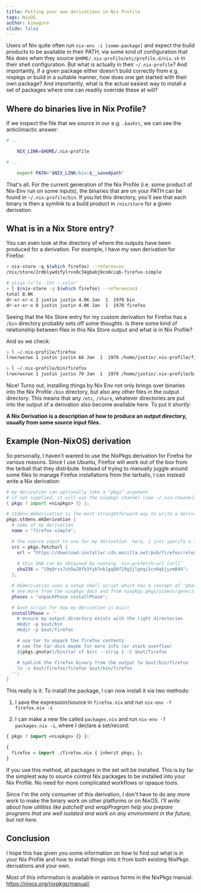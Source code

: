 ```yaml
---
title: Putting your own derivations in Nix Profile
tags: NixOS
author: kimagure
slide: false
---
```

Users of Nix quite often run `nix-env -i [some-package]` and expect the build products to be available in their PATH, via some kind of configuration that Nix does when they source `$HOME/.nix-profile/etc/profile.d/nix.sh` in their shell configuration. But what is actually in their `~/.nix-profile`? And importantly, if a given package either doesn't build correctly from e.g. nixpkgs or build in a suitable manner, how does one get started with their own package? And importantly, what is the actual easiest way to install a set of packages where one can readily override these at will?

## Where do binaries live in Nix Profile?

If we inspect the file that we source in our e.g. `.bashrc`, we can see the anticlimactic answer:

```sh
# ...

    NIX_LINK=$HOME/.nix-profile

# ...

    export PATH="$NIX_LINK/bin:$__savedpath"
```

That's all. For the current generation of the Nix Profile (i.e. some product of Nix-Env run on some inputs), the binaries that are on your PATH can be found in `~/.nix-profile/bin`. If you list this directory, you'll see that each binary is then a symlink to a build product in `/nix/store` for a given derivation.

## What is in a Nix Store entry?

You can even look at the directory of where the outputs have been produced for a derivation. For example, I have my own derivation for Firefox:

```sh
> nix-store -q $(which firefox) --references
/nix/store/2rdblywdzfylrvn8c34gbabj9cn8ciqb-firefox-simple

# alias l='ls -lht --color'
> l $(nix-store -q $(which firefox) --references)
total 8.0K
dr-xr-xr-x 2 justin justin 4.0K Jan  1  1970 bin
dr-xr-xr-x 8 justin justin 4.0K Jan  1  1970 firefox
```

Seeing that the Nix Store entry for my custom derivation for Firefox has a `/bin` directory probably sets off some thoughts. Is there some kind of relationship between files in this Nix Store output and what is in Nix Profile?

And so we check:

```sh
> l ~/.nix-profile/firefox
lrwxrwxrwx 1 justin justin 66 Jan  1  1970 /home/justin/.nix-profile/firefox -> /nix/store/2rdblywdzfylrvn8c34gbabj9cn8ciqb-firefox-simple/firefox

> l ~/.nix-profile/bin/firefox
lrwxrwxrwx 1 justin justin 70 Jan  1  1970 /home/justin/.nix-profile/bin/firefox -> /nix/store/2rdblywdzfylrvn8c34gbabj9cn8ciqb-firefox-simple/bin/firefox
```

Nice! Turns out, installing things by Nix Env not only brings over binaries into the Nix Profile `/bin` directory, but also any other files in the output directory. This means that any `/etc`, `/share`, whatever directories are put into the output of a derivation also become available here. To put it shortly:

**A Nix Derivation is a description of how to produce an output directory, usually from some source input files.**

## Example (Non-NixOS) derivation

So personally, I haven't wanted to use the NixPkgs derivation for Firefox for various reasons. Since I use Ubuntu, Firefox will work out of the box from the tarball that they distribute. Instead of trying to manually juggle around some files to manage Firefox installations from the tarballs, I can instead write a Nix derivation:

```nix
# my derivation can optionally take a "pkgs" argument
# if not supplied, it will use the nixpkgs channel (see ~/.nix-channels)
{ pkgs ? import <nixpkgs> {} }:

# stdenv.mkDerivation is the most straightforward way to write a derivation
pkgs.stdenv.mkDerivation {
  # name of my derivation
  name = "firefox-simple";

  # the source input to use for my derivation. here, i just specify a tarball to be downloaded
  src = pkgs.fetchurl {
    url = "https://download-installer.cdn.mozilla.net/pub/firefox/releases/64.0.2/linux-x86_64/en-US/firefox-64.0.2.tar.bz2";
    
    # this SHA can be obtained by running `nix-prefetch-url [url]`
    sha256 = "19q9rsx7vh5w28fb3fyb7nb1gq98f29g3jlgnqi5cn6qkjyzm844";
  };

  # mkDerivation uses a setup shell script which has a concept of "phases"
  # see more from the nixpkgs docs and from nixpkgs pkgs/stdenv/generic/setup.sh
  phases = "unpackPhase installPhase";

  # bash script for how my derivation is built
  installPhase = ''
    # ensure my output directory exists with the right directories
    mkdir -p $out/bin
    mkdir -p $out/firefox

    # use tar to unpack the firefox contents
    # see the tar docs maybe for more info (or stack overflow)
    ${pkgs.gnutar}/bin/tar xf $src --strip 1 -C $out/firefox

    # symlink the firefox binary from the output to $out/bin/firefox
    ln -s $out/firefox/firefox $out/bin/firefox
  '';
}
```

This really is it. To install the package, I can now install it via two methods:

1) I save the expression/source in `firefox.nix` and run `nix-env -f firefox.nix -i`

2) I can make a new file called `packages.nix` and run `nix-env -f packages.nix -i`, where I declare a set/record:

```hs
{ pkgs ? import <nixpkgs> {} }:

{
  firefox = import ./firefox.nix { inherit pkgs; };
}
```

If you use this method, all packages in the set will be installed. This is by far the simplest way to source control Nix packages to be installed into your Nix Profile. No need for more complicated workflows or opaque tools.

Since I'm the only consumer of this derivation, I don't have to do any more work to make the binary work on other platforms or on NixOS. *I'll write about how utilities like patchelf and wrapProgram help you prepare programs that are well isolated and work on any environment in the future, but not here.*

## Conclusion

I hope this has given you some information on how to find out what is in your Nix Profile and how to install things into it from both existing NixPkgs derivations and your own.

Most of this information is available in various forms in the NixPkgs manual: <https://nixos.org/nixpkgs/manual/>

